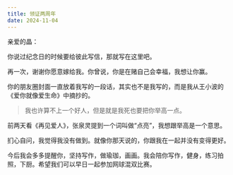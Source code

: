 ```yaml
---
title: 领证两周年
date: 2024-11-04
---
```

亲爱的晶：

你说过纪念日的时候要给彼此写信，那就写在这里吧。

再一次，谢谢你愿意嫁给我。你曾说，你是在赌自己会幸福，我想让你赢。

你的朋友圈封面一直放着我写的一段话，其实也不是我写的，而是我从王小波的《爱你就像爱生命》中摘抄的。

> 我也许算不上一个好人，但是就是我死也要把你举高一点。

前两天看《再见爱人》，张泉灵提到一个词叫做“点亮”，我想跟举高是一个意思。

扪心自问，我觉得我没有做到。就像你那天说的，你跟我在一起并没有变得更好。

今后我会多多提醒你，坚持写作，做瑜珈，画画。我会陪你写作，健身，练习拍照，下厨。希望我们可以早日一起参加网球混双比赛。